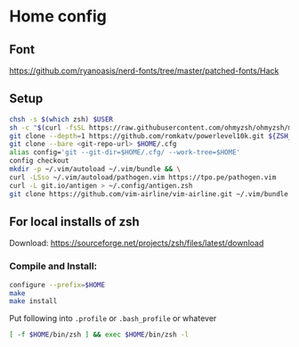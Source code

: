 # Home config
## Font
https://github.com/ryanoasis/nerd-fonts/tree/master/patched-fonts/Hack


## Setup
```bash
chsh -s $(which zsh) $USER
sh -c "$(curl -fsSL https://raw.githubusercontent.com/ohmyzsh/ohmyzsh/master/tools/install.sh)"
git clone --depth=1 https://github.com/romkatv/powerlevel10k.git ${ZSH_CUSTOM:-$HOME/.oh-my-zsh/custom}/themes/powerlevel10k
git clone --bare <git-repo-url> $HOME/.cfg
alias config='git --git-dir=$HOME/.cfg/ --work-tree=$HOME'
config checkout
mkdir -p ~/.vim/autoload ~/.vim/bundle && \
curl -LSso ~/.vim/autoload/pathogen.vim https://tpo.pe/pathogen.vim
curl -L git.io/antigen > ~/.config/antigen.zsh
git clone https://github.com/vim-airline/vim-airline.git ~/.vim/bundle
```

## For local installs of zsh
Download: https://sourceforge.net/projects/zsh/files/latest/download

### Compile and Install:
```bash
configure --prefix=$HOME
make
make install
```

Put following into `.profile` or `.bash_profile` or whatever
```bash
[ -f $HOME/bin/zsh ] && exec $HOME/bin/zsh -l
```